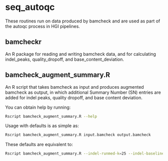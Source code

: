 seq_autoqc
==========

These routines run on data produced by bamcheck and are used as part of the autoqc process in HGI pipelines.


bamcheckr
---------
An R package for reading and writing bamcheck data, and for calculating indel_peaks, 
quality_dropoff, and base_content_deviation.

bamcheck_augment_summary.R 
--------------------------
An R script that takes bamcheck as input and produces augmented bamcheck as output, in which 
additional Summary Number (SN) entries are added for indel peaks, quality dropoff, and base 
content deviation. 

You can obtain help by running: 
```bash
Rscript bamcheck_augment_summary.R --help
```
 
Usage with defaults is as simple as:
```bash
Rscript bamcheck_augment_summary.R input.bamcheck output.bamcheck
```

These defaults are equivalent to:
```bash
Rscript bamcheck_augment_summary.R --indel-runmed-k=25 --indel-baseline-method=runmed --base-content-runmed-k=25 --base-content-baseline-method=mean --quality-dropoff-runmed-k=25 --quality-dropoff-ignore-edge-cycles=3 --quality-dropoff-high-iqr-threshold=1 input.bamcheck output.bamcheck
```
